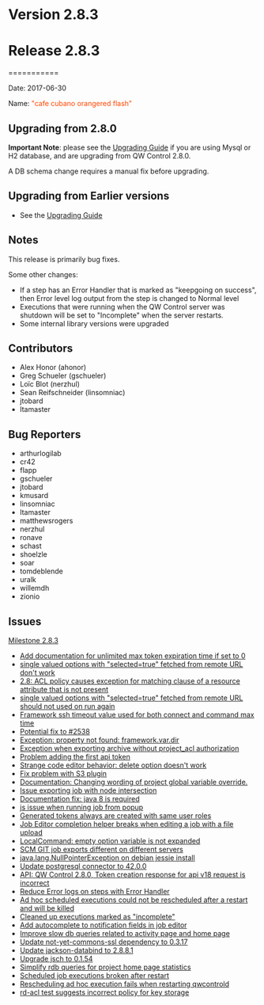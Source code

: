 # Version 2.8.3



# Release 2.8.3
===========

Date: 2017-06-30

Name: <span style="color: OrangeRed"><span class="glyphicon glyphicon-flash"></span> "cafe cubano orangered flash"</span>

## Upgrading from 2.8.0

**Important Note**: please see the [Upgrading Guide](/upgrading/upgrading.md) if you are using Mysql or H2 database,
and are upgrading from QW Control 2.8.0.

A DB schema change requires a manual fix before upgrading.

## Upgrading from Earlier versions

* See the [Upgrading Guide](/upgrading/upgrading.md)

## Notes

This release is primarily bug fixes.

Some other changes:

* If a step has an Error Handler that is marked as "keepgoing on success", then Error level log output from the step is changed to Normal level
* Executions that were running when the QW Control server was shutdown will be set to "Incomplete" when the server restarts.
* Some internal library versions were upgraded

## Contributors

* Alex Honor (ahonor)
* Greg Schueler (gschueler)
* Loïc Blot (nerzhul)
* Sean Reifschneider (linsomniac)
* jtobard
* ltamaster

## Bug Reporters

* arthurlogilab
* cr42
* flapp
* gschueler
* jtobard
* kmusard
* linsomniac
* ltamaster
* matthewsrogers
* nerzhul
* ronave
* schast
* shoelzle
* soar
* tomdeblende
* uralk
* willemdh
* zionio

## Issues

[Milestone 2.8.3](https://github.com/qwcontrol/qwcontrol/milestone/55)

* [Add documentation for unlimited max token expiration time if set to 0](https://github.com/qwcontrol/qwcontrol/pull/2599)
* [single valued options with "selected=true" fetched from remote URL don't work](https://github.com/qwcontrol/qwcontrol/issues/2585)
* [2.8: ACL policy causes exception for matching clause of a resource attribute that is not present](https://github.com/qwcontrol/qwcontrol/issues/2559)
* [single valued options with "selected=true" fetched from remote URL should not used on run again](https://github.com/qwcontrol/qwcontrol/issues/2552)
* [Framework ssh timeout value used for both connect and command max time](https://github.com/qwcontrol/qwcontrol/issues/2547)
* [Potential fix to #2538](https://github.com/qwcontrol/qwcontrol/pull/2539)
* [Exception: property not found: framework.var.dir](https://github.com/qwcontrol/qwcontrol/issues/2538)
* [Exception when exporting archive without project_acl authorization](https://github.com/qwcontrol/qwcontrol/issues/2528)
* [Problem adding the first api token](https://github.com/qwcontrol/qwcontrol/issues/2525)
* [Strange code editor behavior: delete option doesn't work](https://github.com/qwcontrol/qwcontrol/issues/2523)
* [Fix problem with S3 plugin](https://github.com/qwcontrol/qwcontrol/pull/2512)
* [Documentation: Changing wording of project global variable override.](https://github.com/qwcontrol/qwcontrol/pull/2510)
* [Issue exporting job with node intersection](https://github.com/qwcontrol/qwcontrol/issues/2503)
* [Documentation fix: java 8 is required](https://github.com/qwcontrol/qwcontrol/pull/2502)
* [js issue when running job from popup](https://github.com/qwcontrol/qwcontrol/issues/2494)
* [Generated tokens always are created with same user roles](https://github.com/qwcontrol/qwcontrol/issues/2492)
* [Job Editor completion helper breaks when editing a job with a file upload](https://github.com/qwcontrol/qwcontrol/issues/2487)
* [LocalCommand: empty option variable is not expanded](https://github.com/qwcontrol/qwcontrol/issues/2486)
* [SCM GIT job exports different on different servers](https://github.com/qwcontrol/qwcontrol/issues/2483)
* [java.lang.NullPointerException on debian jessie install ](https://github.com/qwcontrol/qwcontrol/issues/2481)
* [Update postgresql connector to 42.0.0](https://github.com/qwcontrol/qwcontrol/pull/2480)
* [API: QW Control 2.8.0, Token creation response for api v18 request is incorrect](https://github.com/qwcontrol/qwcontrol/issues/2479)
* [Reduce Error logs on steps with Error Handler](https://github.com/qwcontrol/qwcontrol/pull/2474)
* [Ad hoc scheduled executions could not be rescheduled after a restart and will be killed](https://github.com/qwcontrol/qwcontrol/issues/2470)
* [Cleaned up executions marked as "incomplete"](https://github.com/qwcontrol/qwcontrol/pull/2466)
* [Add autocomplete to notification fields in job editor](https://github.com/qwcontrol/qwcontrol/pull/2462)
* [Improve slow db queries related to activity page and home page](https://github.com/qwcontrol/qwcontrol/pull/2457)
* [Update not-yet-commons-ssl dependency to 0.3.17](https://github.com/qwcontrol/qwcontrol/pull/2454)
* [Update jackson-databind to 2.8.8.1](https://github.com/qwcontrol/qwcontrol/pull/2453)
* [Upgrade jsch to 0.1.54](https://github.com/qwcontrol/qwcontrol/pull/2450)
* [Simplify rdb queries for project home page statistics](https://github.com/qwcontrol/qwcontrol/issues/2448)
* [Scheduled job executions broken after restart](https://github.com/qwcontrol/qwcontrol/issues/2271)
* [Rescheduling ad hoc execution fails when restarting qwcontrold](https://github.com/qwcontrol/qwcontrol/issues/2167)
* [rd-acl test suggests incorrect policy for key storage](https://github.com/qwcontrol/qwcontrol/issues/1626)
